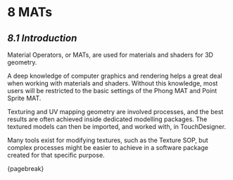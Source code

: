 # 8 MATs

## *8.1 Introduction*

Material Operators, or MATs, are used for materials and shaders for 3D geometry.

A deep knowledge of computer graphics and rendering helps a great deal when working with materials and shaders. Without this knowledge, most users will be restricted to the basic settings of the Phong MAT and Point Sprite MAT.

Texturing and UV mapping geometry are involved processes, and the best results are often achieved inside dedicated modelling packages. The textured models can then be imported, and worked with, in TouchDesigner. 

Many tools exist for modifying textures, such as the Texture SOP, but complex processes might be easier to achieve in a software package created for that specific purpose.

{pagebreak}